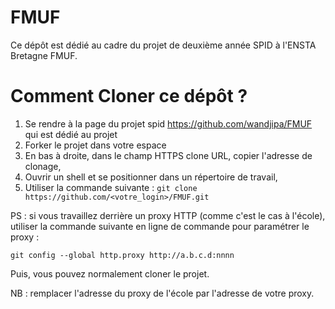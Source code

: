 FMUF
====

Ce dépôt est dédié au cadre du projet de deuxième année SPID à l'ENSTA Bretagne FMUF.

# Comment Cloner ce dépôt ?


1. Se rendre à la page du projet spid https://github.com/wandjipa/FMUF qui est dédié au projet
2. Forker le projet dans votre espace
2. En bas à droite, dans le champ HTTPS clone URL, copier l'adresse de clonage,
3. Ouvrir un shell et se positionner dans un répertoire de travail,
4. Utiliser la commande suivante : 
``` git clone https://github.com/<votre_login>/FMUF.git ```

PS : si vous travaillez derrière un proxy HTTP (comme c'est le cas à l'école), utiliser la commande suivante en ligne de commande pour paramétrer le proxy :

```git config --global http.proxy http://a.b.c.d:nnnn```

Puis, vous pouvez normalement cloner le projet.

NB : remplacer l'adresse du proxy de l'école par l'adresse de votre proxy.


